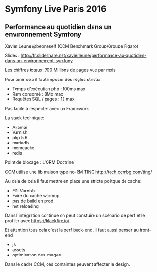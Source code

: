 # Symfony Live Paris 2016

## Performance au quotidien dans un environnement Symfony
Xavier Leune [@beoneself](https://twitter.com/beoneself) (CCM Benchmark Group/Groupe Figaro)

Slides : http://fr.slideshare.net/xavierleune/performance-au-quotidien-dans-un-environnement-symfony

Les chiffres totaux: 700 Millions de pages vue par mois

Pour tenir cela il faut imposer des règles stricts:
  * Temps d'exécution php : 100ms max
  * Ram consomé : 8Mo max
  * Requêtes SQL / pages : 12 max

Pas facile à respecter avec un Framework

La stack technique:
  * Akamai
  * Varnish
  * php 5.6
  * mariadb
  * memcache
  * redis

Point de blocage : L'ORM Doctrine

CCM utilise une lib maison type no-RM TING http://tech.ccmbg.com/ting/

Au dela de cela il faut mettre en place une stricte politque de cache:
  * ESI Varnish
  * Faire du cache warmup
  * pas de build en prod
  * hot reloading

Dans l'intégration continue on peut constuire un scénario de perf et le profiler
avec https://blackfire.io/

Et attention tous cela c'est la perf back-end, il faut aussi penser au front-end
  * js
  * assets
  * optimisation des images

Dans le cadre CCM, ces containtes peuvent affecter le design.
